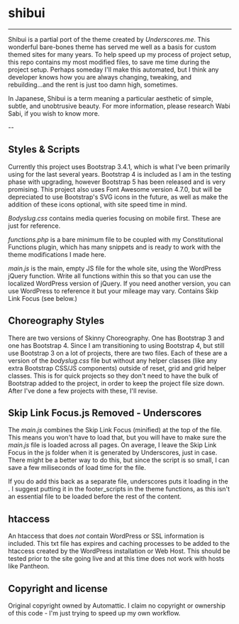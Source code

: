 # shibui
---

Shibui is a partial port of the theme created by *Underscores.me*. This wonderful bare-bones theme has served me well as a basis for custom themed sites for many years. To help speed up my process of project setup, this repo contains my most modified files, to save me time during the project setup. Perhaps someday I'll make this automated, but I think any developer knows how you are always changing, tweaking, and rebuilding...and the rent is just too damn high, sometimes.

In Japanese, Shibui is a term meaning a particular aesthetic of simple, subtle, and unobtrusive beauty. For more information, please research Wabi Sabi, if you wish to know more.

--

## Styles & Scripts

Currently this project uses Bootstrap 3.4.1, which is what I've been primarily using for the last several years. Bootstrap 4 is included as I am in the testing phase with upgrading, however Bootstrap 5 has been released and is very promising. This project also uses Font Awesome version 4.7.0, but will be depreciated to use Bootstrap's SVG icons in the future, as well as make the addition of these icons optional, with site speed time in mind. 

*Bodyslug.css* contains media queries focusing on mobile first. These are just for reference.

*functions.php* is a bare minimum file to be coupled with my Constitutional Functions plugin, which has many snippets and is ready to work with the theme modifications I made here. 

*main.js* is the main, empty JS file for the whole site, using the WordPress jQuery function. Write all functions within this so that you can use the localized WordPress version of jQuery. If you need another version, you can use WordPress to reference it but your mileage may vary. Contains Skip Link Focus (see below.)

## Choreography Styles

There are two versions of Skinny Choreography. One has Bootstrap 3 and one has Bootstrap 4. Since I am transitioning to using Bootstrap 4, but still use Bootstrap 3 on a lot of projects, there are two files. Each of these are a version of the *bodyslug.css* file but without any helper classes (like any extra Bootstrap CSS/JS components) outside of reset, grid and grid helper classes. This is for quick projects so they don't need to have the bulk of Bootstrap added to the project, in order to keep the project file size down. After I've done a few projects with these, I'll revise.

## Skip Link Focus.js Removed - Underscores
The *main.js* combines the Skip Link Focus (minified) at the top of the file. This means you won't have to load that, but you will have to make sure the *main.js* file is loaded across all pages. On average, I leave the Skip Link Focus in the js folder when it is generated by Underscores, just in case. There might be a better way to do this, but since the script is so small, I can save a few miliseconds of load time for the file.

If you do add this back as a separate file, underscores puts it loading in the <head>. I suggest putting it in the footer_scripts in the theme functions, as this isn't an essential file to be loaded before the rest of the content.

## htaccess

An htaccess that does *not* contain WordPress or SSL information is included. This txt file has expires and caching processes to be added to the htaccess created by the WordPress installation or Web Host. This should be tested prior to the site going live and at this time does not work with hosts like Pantheon.

## Copyright and license

Original copyright owned by Automattic. I claim no copyright or ownership of this code - I'm just trying to speed up my own workflow.